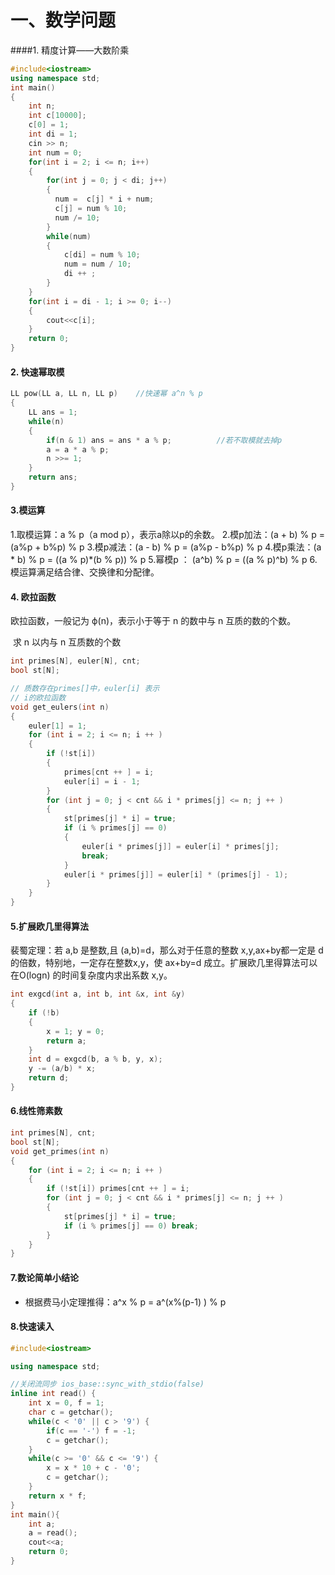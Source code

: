 # 一、数学问题

####1. 精度计算——大数阶乘

```c++
#include<iostream>
using namespace std;
int main()
{
	int n;
	int c[10000];
	c[0] = 1;
	int di = 1;
	cin >> n;
	int num = 0;
	for(int i = 2; i <= n; i++)
	{
		for(int j = 0; j < di; j++)
		{ 
		  num =  c[j] * i + num;
		  c[j] = num % 10;
		  num /= 10;	
		}
		while(num)
		{
			c[di] = num % 10;
			num = num / 10;
			di ++ ;
		}
	}
	for(int i = di - 1; i >= 0; i--)
	{
		cout<<c[i];
	}
	return 0;
}
```

#### 2. 快速幂取模

``` cpp
LL pow(LL a, LL n, LL p)    //快速幂 a^n % p
{
    LL ans = 1;
    while(n)
    {
        if(n & 1) ans = ans * a % p;          //若不取模就去掉p
        a = a * a % p;
        n >>= 1;
    }
    return ans;
}
```

#### 3.模运算

1.取模运算：a % p（a mod p），表示a除以p的余数。
2.模p加法：(a + b) % p = (a%p + b%p) % p
3.模p减法：(a - b) % p = (a%p - b%p) % p
4.模p乘法：(a * b) % p = ((a % p)*(b % p)) % p
5.幂模p ： (a^b) % p = ((a % p)^b) % p
6.模运算满足结合律、交换律和分配律。

#### 4. 欧拉函数

欧拉函数，一般记为 ϕ(n)，表示小于等于 n 的数中与 n 互质的数的个数。

​     求 n  以内与 n 互质数的个数

``` c++
int primes[N], euler[N], cnt;
bool st[N];

// 质数存在primes[]中，euler[i] 表示
// i的欧拉函数
void get_eulers(int n)
{
    euler[1] = 1;
    for (int i = 2; i <= n; i ++ )
    {
        if (!st[i])
        {
            primes[cnt ++ ] = i;
            euler[i] = i - 1;
        }
        for (int j = 0; j < cnt && i * primes[j] <= n; j ++ )
        {
            st[primes[j] * i] = true;
            if (i % primes[j] == 0)
            {
                euler[i * primes[j]] = euler[i] * primes[j];
                break;
            }
            euler[i * primes[j]] = euler[i] * (primes[j] - 1);
        }
    }
}
```

#### 5.扩展欧几里得算法

裴蜀定理：若 a,b 是整数,且 (a,b)=d，那么对于任意的整数 x,y,ax+by都一定是 d的倍数，特别地，一定存在整数x,y，使 ax+by=d 成立。扩展欧几里得算法可以在O(logn) 的时间复杂度内求出系数 x,y。

```c++
int exgcd(int a, int b, int &x, int &y)
{
    if (!b)
    {
        x = 1; y = 0;
        return a;
    }
    int d = exgcd(b, a % b, y, x);
    y -= (a/b) * x;
    return d;
}
```

#### 6.线性筛素数

``` c++
int primes[N], cnt;
bool st[N];
void get_primes(int n)
{
    for (int i = 2; i <= n; i ++ )
    {
        if (!st[i]) primes[cnt ++ ] = i;
        for (int j = 0; j < cnt && i * primes[j] <= n; j ++ )
        {
            st[primes[j] * i] = true;
            if (i % primes[j] == 0) break;
        }
    }
}
```

#### 7.数论简单小结论

- 根据费马小定理推得：a^x % p = a^(x%(p-1) ) % p

#### 8.快速读入

``` cpp
#include<iostream>

using namespace std;

//关闭流同步 ios_base::sync_with_stdio(false)
inline int read() {
	int x = 0, f = 1;
	char c = getchar();
	while(c < '0' || c > '9') {
		if(c == '-') f = -1;
		c = getchar();
	}
	while(c >= '0' && c <= '9') {
		x = x * 10 + c - '0';
		c = getchar();
	}
	return x * f;
}
int main(){
	int a;
	a = read();
	cout<<a;
	return 0;
}

```

